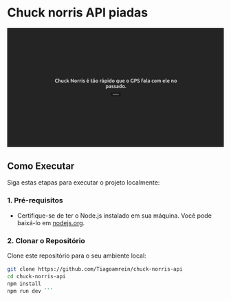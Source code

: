 # Chuck norris API piadas #

![print](src/assets/print.png)


## Como Executar

<!-- Para uma melhor experiência tenha a extensão do google translate instalada-->

Siga estas etapas para executar o projeto localmente:

### 1. Pré-requisitos

- Certifique-se de ter o Node.js instalado em sua máquina. Você pode baixá-lo em [nodejs.org](https://nodejs.org/).

### 2. Clonar o Repositório

Clone este repositório para o seu ambiente local:

```bash
git clone https://github.com/Tiagoamrein/chuck-norris-api 
cd chuck-norris-api
npm install
npm run dev ```
